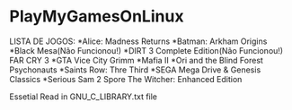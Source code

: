 # PlayMyGamesOnLinux
LISTA DE JOGOS:
*Alice: Madness Returns
*Batman: Arkham Origins
*Black Mesa(Não Funcionou!)
*DIRT 3 Complete Edition(Não Funcionou!)
FAR CRY 3
*GTA Vice City
Grimm
*Mafia II
*Ori and the Blind Forest
Psychonauts
*Saints Row: Thre Third
*SEGA Mega Drive & Genesis Classics
*Serious Sam 2
Spore
The Witcher: Enhanced Edition

Essetial Read in GNU_C_LIBRARY.txt file

